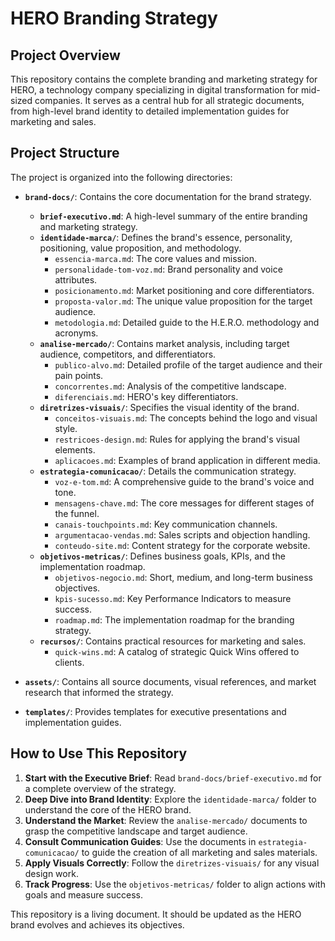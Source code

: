 # HERO Branding Strategy

## Project Overview

This repository contains the complete branding and marketing strategy for HERO, a technology company specializing in digital transformation for mid-sized companies. It serves as a central hub for all strategic documents, from high-level brand identity to detailed implementation guides for marketing and sales.

## Project Structure

The project is organized into the following directories:

-   **`brand-docs/`**: Contains the core documentation for the brand strategy.
    -   **`brief-executivo.md`**: A high-level summary of the entire branding and marketing strategy.
    -   **`identidade-marca/`**: Defines the brand's essence, personality, positioning, value proposition, and methodology.
        -   `essencia-marca.md`: The core values and mission.
        -   `personalidade-tom-voz.md`: Brand personality and voice attributes.
        -   `posicionamento.md`: Market positioning and core differentiators.
        -   `proposta-valor.md`: The unique value proposition for the target audience.
        -   `metodologia.md`: Detailed guide to the H.E.R.O. methodology and acronyms.
    -   **`analise-mercado/`**: Contains market analysis, including target audience, competitors, and differentiators.
        -   `publico-alvo.md`: Detailed profile of the target audience and their pain points.
        -   `concorrentes.md`: Analysis of the competitive landscape.
        -   `diferenciais.md`: HERO's key differentiators.
    -   **`diretrizes-visuais/`**: Specifies the visual identity of the brand.
        -   `conceitos-visuais.md`: The concepts behind the logo and visual style.
        -   `restricoes-design.md`: Rules for applying the brand's visual elements.
        -   `aplicacoes.md`: Examples of brand application in different media.
    -   **`estrategia-comunicacao/`**: Details the communication strategy.
        -   `voz-e-tom.md`: A comprehensive guide to the brand's voice and tone.
        -   `mensagens-chave.md`: The core messages for different stages of the funnel.
        -   `canais-touchpoints.md`: Key communication channels.
        -   `argumentacao-vendas.md`: Sales scripts and objection handling.
        -   `conteudo-site.md`: Content strategy for the corporate website.
    -   **`objetivos-metricas/`**: Defines business goals, KPIs, and the implementation roadmap.
        -   `objetivos-negocio.md`: Short, medium, and long-term business objectives.
        -   `kpis-sucesso.md`: Key Performance Indicators to measure success.
        -   `roadmap.md`: The implementation roadmap for the branding strategy.
    -   **`recursos/`**: Contains practical resources for marketing and sales.
        -   `quick-wins.md`: A catalog of strategic Quick Wins offered to clients.

-   **`assets/`**: Contains all source documents, visual references, and market research that informed the strategy.

-   **`templates/`**: Provides templates for executive presentations and implementation guides.

## How to Use This Repository

1.  **Start with the Executive Brief**: Read `brand-docs/brief-executivo.md` for a complete overview of the strategy.
2.  **Deep Dive into Brand Identity**: Explore the `identidade-marca/` folder to understand the core of the HERO brand.
3.  **Understand the Market**: Review the `analise-mercado/` documents to grasp the competitive landscape and target audience.
4.  **Consult Communication Guides**: Use the documents in `estrategia-comunicacao/` to guide the creation of all marketing and sales materials.
5.  **Apply Visuals Correctly**: Follow the `diretrizes-visuais/` for any visual design work.
6.  **Track Progress**: Use the `objetivos-metricas/` folder to align actions with goals and measure success.

This repository is a living document. It should be updated as the HERO brand evolves and achieves its objectives.